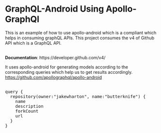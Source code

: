 # GraphQL-Android Using Apollo-GraphQl

This is an example of how to use apollo-android which is a compliant which helps in consuming graphQL APIs. This project consumes the v4 of Github API which is a GraphQL API. 

<br>
<b>Documentation</b>: https://developer.github.com/v4/ 
<br>

It uses apollo-android for generating models according to the corresponding queries which help us to get results accordingly.<br>
https://github.com/apollographql/apollo-android<br><br>

<pre>
query {
  repository(owner:"jakewharton", name:"butterknife") {
    name
    description
    forkCount
    url
  }
}
</pre>




